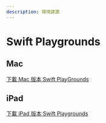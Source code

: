 ```yaml
---
description: 環境建置
---
```


# Swift Playgrounds

## Mac

[下載 Mac 版本 Swift PlayGrounds](https://apps.apple.com/tw/app/id1496833156)

## iPad

[下載 iPad 版本 Swift Playgrounds](https://apps.apple.com/tw/app/id908519492)
